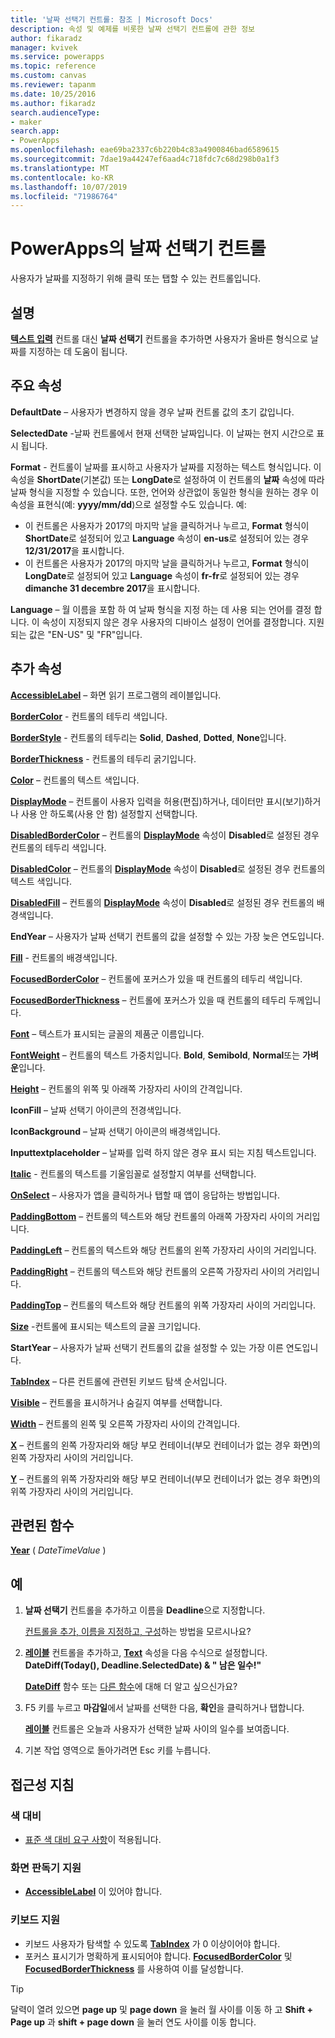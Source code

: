 ```yaml
---
title: '날짜 선택기 컨트롤: 참조 | Microsoft Docs'
description: 속성 및 예제를 비롯한 날짜 선택기 컨트롤에 관한 정보
author: fikaradz
manager: kvivek
ms.service: powerapps
ms.topic: reference
ms.custom: canvas
ms.reviewer: tapanm
ms.date: 10/25/2016
ms.author: fikaradz
search.audienceType:
- maker
search.app:
- PowerApps
ms.openlocfilehash: eae69ba2337c6b220b4c83a4900846bad6589615
ms.sourcegitcommit: 7dae19a44247ef6aad4c718fdc7c68d298b0a1f3
ms.translationtype: MT
ms.contentlocale: ko-KR
ms.lasthandoff: 10/07/2019
ms.locfileid: "71986764"
---
```

# <a name="date-picker-control-in-powerapps"></a>PowerApps의 날짜 선택기 컨트롤
사용자가 날짜를 지정하기 위해 클릭 또는 탭할 수 있는 컨트롤입니다.

## <a name="description"></a>설명
**[텍스트 입력](control-text-input.md)** 컨트롤 대신 **날짜 선택기** 컨트롤을 추가하면 사용자가 올바른 형식으로 날짜를 지정하는 데 도움이 됩니다.

## <a name="key-properties"></a>주요 속성
**DefaultDate** – 사용자가 변경하지 않을 경우 날짜 컨트롤 값의 초기 값입니다.

**SelectedDate** -날짜 컨트롤에서 현재 선택한 날짜입니다.  이 날짜는 현지 시간으로 표시 됩니다.

**Format** - 컨트롤이 날짜를 표시하고 사용자가 날짜를 지정하는 텍스트 형식입니다. 이 속성을 **ShortDate**(기본값) 또는 **LongDate**로 설정하여 이 컨트롤의 **날짜** 속성에 따라 날짜 형식을 지정할 수 있습니다. 또한, 언어와 상관없이 동일한 형식을 원하는 경우 이 속성을 표현식(예: **yyyy/mm/dd**)으로 설정할 수도 있습니다. 예:

* 이 컨트롤은 사용자가 2017의 마지막 날을 클릭하거나 누르고, **Format** 형식이 **ShortDate**로 설정되어 있고 **Language** 속성이 **en-us**로 설정되어 있는 경우 **12/31/2017**을 표시합니다.
* 이 컨트롤은 사용자가 2017의 마지막 날을 클릭하거나 누르고, **Format** 형식이 **LongDate**로 설정되어 있고 **Language** 속성이 **fr-fr**로 설정되어 있는 경우 **dimanche 31 decembre 2017**을 표시합니다.

**Language** – 월 이름을 포함 하 여 날짜 형식을 지정 하는 데 사용 되는 언어를 결정 합니다. 이 속성이 지정되지 않은 경우 사용자의 디바이스 설정이 언어를 결정합니다. 지원 되는 값은 "EN-US" 및 "FR"입니다.

## <a name="additional-properties"></a>추가 속성
**[AccessibleLabel](properties-accessibility.md)** – 화면 읽기 프로그램의 레이블입니다.

**[BorderColor](properties-color-border.md)** - 컨트롤의 테두리 색입니다.

**[BorderStyle](properties-color-border.md)** - 컨트롤의 테두리는 **Solid**, **Dashed**, **Dotted**, **None**입니다.

**[BorderThickness](properties-color-border.md)** - 컨트롤의 테두리 굵기입니다.

**[Color](properties-color-border.md)** – 컨트롤의 텍스트 색입니다.

**[DisplayMode](properties-core.md)** – 컨트롤이 사용자 입력을 허용(편집)하거나, 데이터만 표시(보기)하거나 사용 안 하도록(사용 안 함) 설정할지 선택합니다.

**[DisabledBorderColor](properties-color-border.md)** – 컨트롤의 **[DisplayMode](properties-core.md)** 속성이 **Disabled**로 설정된 경우 컨트롤의 테두리 색입니다.

**[DisabledColor](properties-color-border.md)** – 컨트롤의 **[DisplayMode](properties-core.md)** 속성이 **Disabled**로 설정된 경우 컨트롤의 텍스트 색입니다.

**[DisabledFill](properties-color-border.md)** – 컨트롤의 **[DisplayMode](properties-core.md)** 속성이 **Disabled**로 설정된 경우 컨트롤의 배경색입니다.

**EndYear** – 사용자가 날짜 선택기 컨트롤의 값을 설정할 수 있는 가장 늦은 연도입니다.

**[Fill](properties-color-border.md)** - 컨트롤의 배경색입니다.

**[FocusedBorderColor](properties-color-border.md)** – 컨트롤에 포커스가 있을 때 컨트롤의 테두리 색입니다.

**[FocusedBorderThickness](properties-color-border.md)** – 컨트롤에 포커스가 있을 때 컨트롤의 테두리 두께입니다.

**[Font](properties-text.md)** – 텍스트가 표시되는 글꼴의 제품군 이름입니다.

**[FontWeight](properties-text.md)** – 컨트롤의 텍스트 가중치입니다. **Bold**, **Semibold**, **Normal**또는 **가벼운**입니다.

**[Height](properties-size-location.md)** – 컨트롤의 위쪽 및 아래쪽 가장자리 사이의 간격입니다.

**IconFill** – 날짜 선택기 아이콘의 전경색입니다.

**IconBackground** – 날짜 선택기 아이콘의 배경색입니다.

**Inputtextplaceholder** – 날짜를 입력 하지 않은 경우 표시 되는 지침 텍스트입니다.

**[Italic](properties-text.md)** - 컨트롤의 텍스트를 기울임꼴로 설정할지 여부를 선택합니다.

**[OnSelect](properties-core.md)** – 사용자가 앱을 클릭하거나 탭할 때 앱이 응답하는 방법입니다.

**[PaddingBottom](properties-size-location.md)** – 컨트롤의 텍스트와 해당 컨트롤의 아래쪽 가장자리 사이의 거리입니다.

**[PaddingLeft](properties-size-location.md)** – 컨트롤의 텍스트와 해당 컨트롤의 왼쪽 가장자리 사이의 거리입니다.

**[PaddingRight](properties-size-location.md)** – 컨트롤의 텍스트와 해당 컨트롤의 오른쪽 가장자리 사이의 거리입니다.

**[PaddingTop](properties-size-location.md)** – 컨트롤의 텍스트와 해당 컨트롤의 위쪽 가장자리 사이의 거리입니다.

**[Size](properties-text.md)** -컨트롤에 표시되는 텍스트의 글꼴 크기입니다.

**StartYear** – 사용자가 날짜 선택기 컨트롤의 값을 설정할 수 있는 가장 이른 연도입니다.

**[TabIndex](properties-accessibility.md)** – 다른 컨트롤에 관련된 키보드 탐색 순서입니다.

**[Visible](properties-core.md)** – 컨트롤을 표시하거나 숨길지 여부를 선택합니다.

**[Width](properties-size-location.md)** – 컨트롤의 왼쪽 및 오른쪽 가장자리 사이의 간격입니다.

**[X](properties-size-location.md)** – 컨트롤의 왼쪽 가장자리와 해당 부모 컨테이너(부모 컨테이너가 없는 경우 화면)의 왼쪽 가장자리 사이의 거리입니다.

**[Y](properties-size-location.md)** – 컨트롤의 위쪽 가장자리와 해당 부모 컨테이너(부모 컨테이너가 없는 경우 화면)의 위쪽 가장자리 사이의 거리입니다.

## <a name="related-functions"></a>관련된 함수
**[Year](../functions/function-datetime-parts.md)** ( *DateTimeValue* )

## <a name="example"></a>예
1. **날짜 선택기** 컨트롤을 추가하고 이름을 **Deadline**으로 지정합니다.

    [컨트롤을 추가, 이름을 지정하고, 구성](../add-configure-controls.md)하는 방법을 모르시나요?
2. **[레이블](control-text-box.md)** 컨트롤을 추가하고, **[Text](properties-core.md)** 속성을 다음 수식으로 설정합니다.
   <br>**DateDiff(Today(), Deadline.SelectedDate) & " 남은 일수!"**

    **[DateDiff](../functions/function-dateadd-datediff.md)** 함수 또는 [다른 함수](../formula-reference.md)에 대해 더 알고 싶으신가요?
3. F5 키를 누르고 **마감일**에서 날짜를 선택한 다음, **확인**을 클릭하거나 탭합니다.

    **[레이블](control-text-box.md)** 컨트롤은 오늘과 사용자가 선택한 날짜 사이의 일수를 보여줍니다.
4. 기본 작업 영역으로 돌아가려면 Esc 키를 누릅니다.


## <a name="accessibility-guidelines"></a>접근성 지침
### <a name="color-contrast"></a>색 대비
* [표준 색 대비 요구 사항](../accessible-apps-color.md)이 적용됩니다.

### <a name="screen-reader-support"></a>화면 판독기 지원
* **[AccessibleLabel](properties-accessibility.md)** 이 있어야 합니다.

### <a name="keyboard-support"></a>키보드 지원
* 키보드 사용자가 탐색할 수 있도록 **[TabIndex](properties-accessibility.md)** 가 0 이상이어야 합니다.
* 포커스 표시기가 명확하게 표시되어야 합니다. **[FocusedBorderColor](properties-color-border.md)** 및 **[FocusedBorderThickness](properties-color-border.md)** 를 사용하여 이를 달성합니다.

> [!TIP]
> 달력이 열려 있으면 **page up** 및 **page down** 을 눌러 월 사이를 이동 하 고 **Shift + Page up** 과 **shift + page down** 을 눌러 연도 사이를 이동 합니다.
